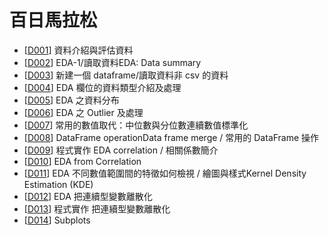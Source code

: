 # 百日馬拉松
+   [<a href="https://github.com/kristenchan/2nd-ML100Days/blob/master/homework/Day_001_HW.ipynb">D001</a>] 資料介紹與評估資料
+   [<a href="https://github.com/kristenchan/2nd-ML100Days/blob/master/homework/Day_002_HW.ipynb">D002</a>] EDA-1/讀取資料EDA: Data summary
+   [<a href="https://github.com/kristenchan/2nd-ML100Days/blob/master/homework/Day_003_HW.ipynb">D003</a>] 新建一個 dataframe/讀取資料非 csv 的資料
+   [<a href="https://github.com/kristenchan/2nd-ML100Days/blob/master/homework/Day_004_HW.ipynb">D004</a>] EDA 欄位的資料類型介紹及處理
+   [<a href="https://github.com/kristenchan/2nd-ML100Days/blob/master/homework/Day_005_HW.ipynb">D005</a>] EDA 之資料分布
+   [<a href="https://github.com/kristenchan/2nd-ML100Days/blob/master/homework/Day_006_HW.ipynb">D006</a>] EDA 之 Outlier 及處理
+   [<a href="https://github.com/kristenchan/2nd-ML100Days/blob/master/homework/Day_007_HW.ipynb">D007</a>] 常用的數值取代：中位數與分位數連續數值標準化
+   [<a href="https://github.com/kristenchan/2nd-ML100Days/blob/master/homework/Day_008_HW.ipynb">D008</a>] DataFrame operationData frame merge / 常用的 DataFrame 操作
+   [<a href="https://github.com/kristenchan/2nd-ML100Days/blob/master/homework/Day_009_HW.ipynb">D009</a>] 程式實作 EDA correlation / 相關係數簡介
+   [<a href="https://github.com/kristenchan/2nd-ML100Days/blob/master/homework/Day_010_HW.ipynb">D010</a>] EDA from Correlation
+   [<a href="https://github.com/kristenchan/2nd-ML100Days/blob/master/homework/Day_011_HW.ipynb">D011</a>] EDA 不同數值範圍間的特徵如何檢視 / 繪圖與樣式Kernel Density Estimation (KDE)
+   [<a href="https://github.com/kristenchan/2nd-ML100Days/blob/master/homework/Day_012_HW.ipynb">D012</a>] EDA 把連續型變數離散化
+   [<a href="https://github.com/kristenchan/2nd-ML100Days/blob/master/homework/Day_013_HW.ipynb">D013</a>] 程式實作 把連續型變數離散化
+   [<a href="https://github.com/kristenchan/2nd-ML100Days/blob/master/homework/Day_014_HW.ipynb">D014</a>] Subplots